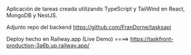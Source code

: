 Aplicación de tareas creada utilizando TypeScript y TailWind en React, MongoDB y NestJS.

Adjunto repo del backend https://github.com/FranDorne/tasksapi

Deploy hecho en Railway.app (Live Demo) ====> https://taskfront-production-3a6b.up.railway.app/

